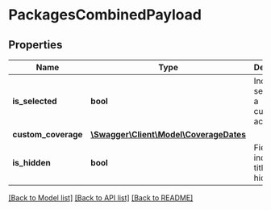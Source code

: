 # PackagesCombinedPayload

## Properties
Name | Type | Description | Notes
------------ | ------------- | ------------- | -------------
**is_selected** | **bool** | Indicates if selected in a customer&#x27;s account. | 
**custom_coverage** | [**\Swagger\Client\Model\CoverageDates**](CoverageDates.md) |  | [optional] 
**is_hidden** | **bool** | Field to indicate if titles are hidden. | [optional] 

[[Back to Model list]](../README.md#documentation-for-models) [[Back to API list]](../README.md#documentation-for-api-endpoints) [[Back to README]](../README.md)


